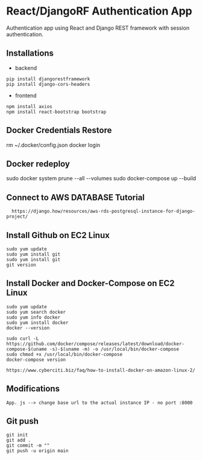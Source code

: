 # React/DjangoRF Authentication App

Authentication app using React and Django REST framework with session authentication.

## Installations

- backend

```
pip install djangorestframework
pip install django-cors-headers
```

- frontend

```
npm install axios
npm install react-bootstrap bootstrap
```

## Docker Credentials Restore

rm ~/.docker/config.json
docker login

## Docker redeploy

sudo docker system prune --all --volumes
sudo docker-compose up --build

## Connect to AWS DATABASE Tutorial

```
  https://django.how/resources/aws-rds-postgresql-instance-for-django-project/
```

## Install Github on EC2 Linux

```
sudo yum update
sudo yum install git
sudo yum install git
git version

```

## Install Docker and Docker-Compose on EC2 Linux

```
sudo yum update
sudo yum search docker
sudo yum info docker
sudo yum install docker
docker --version

sudo curl -L https://github.com/docker/compose/releases/latest/download/docker-compose-$(uname -s)-$(uname -m) -o /usr/local/bin/docker-compose
sudo chmod +x /usr/local/bin/docker-compose
docker-compose version

https://www.cyberciti.biz/faq/how-to-install-docker-on-amazon-linux-2/
```

## Modifications

```
App. js --> change base url to the actual instance IP - no port :8000
```

## Git push

```
git init
git add .
git commit -m ""
git push -u origin main
```
